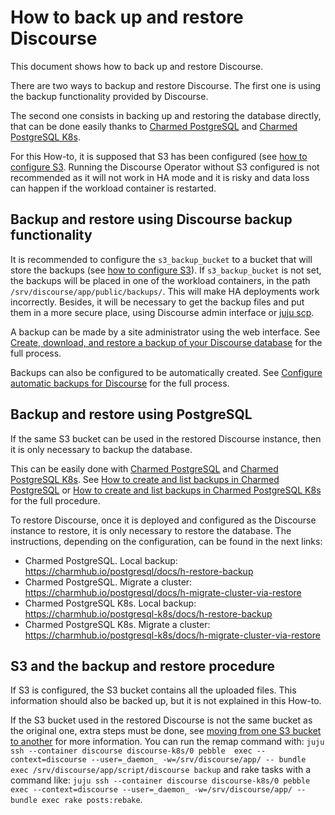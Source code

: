 # How to back up and restore Discourse

This document shows how to back up and restore Discourse.

There are two ways to backup and restore Discourse. The
first one is using the backup functionality provided by Discourse.

The second one consists in backing up and restoring the database directly,
that can be done easily thanks to [Charmed PostgreSQL](https://charmhub.io/postgresql)
and [Charmed PostgreSQL K8s](https://charmhub.io/postgresql-k8s).

For this How-to, it is supposed that S3 has been configured (see [how to configure S3](./configure-s3.md).
Running the Discourse Operator without S3 configured is not recommended as it will not work in HA mode and
it is risky and data loss can happen if the workload container is restarted.


## Backup and restore using Discourse backup functionality

It is recommended to configure the `s3_backup_bucket` to a bucket that will store the
backups (see [how to configure S3](./configure-s3.md)). If  `s3_backup_bucket` is not set,
the backups will be placed in one of the workload containers,
in the path `/srv/discourse/app/public/backups/`. This will make HA deployments work incorrectly.
Besides, it will be necessary to get the backup files and put them in a more secure place,
using Discourse admin interface or [juju scp](https://juju.is/docs/juju/juju-scp).

A backup can be made by a site administrator using the web interface. See
[Create, download, and restore a backup of your Discourse database](https://meta.discourse.org/t/create-download-and-restore-a-backup-of-your-discourse-database/122710/1)
for the full process.

Backups can also be configured to be automatically created. See [Configure automatic backups for Discourse](https://meta.discourse.org/t/configure-automatic-backups-for-discourse/14855/1) for the full process.


## Backup and restore using PostgreSQL

If the same S3 bucket can be used in the restored Discourse instance, then it is only necessary
to backup the database.

This can be easily done with [Charmed PostgreSQL](https://charmhub.io/postgresql) and [Charmed PostgreSQL K8s](https://charmhub.io/postgresql-k8s).
See [How to create and list backups in Charmed PostgreSQL](https://canonical-charmed-postgresql.readthedocs-hosted.com/latest/how-to/back-up-and-restore/create-a-backup/)
or [How to create and list backups in Charmed PostgreSQL K8s](https://canonical-charmed-postgresql-k8s.readthedocs-hosted.com/latest/how-to/back-up-and-restore/create-a-backup/) for the full procedure.

To restore Discourse, once it is deployed and configured as the Discourse instance to restore, it is only necessary
to restore the database. The instructions, depending on the configuration, can be found in the next links:
 - Charmed PostgreSQL. Local backup: https://charmhub.io/postgresql/docs/h-restore-backup
 - Charmed PostgreSQL. Migrate a cluster: https://charmhub.io/postgresql/docs/h-migrate-cluster-via-restore
 - Charmed PostgreSQL K8s. Local backup: https://charmhub.io/postgresql-k8s/docs/h-restore-backup
 - Charmed PostgreSQL K8s. Migrate a cluster: https://charmhub.io/postgresql-k8s/docs/h-migrate-cluster-via-restore

## S3 and the backup and restore procedure

If S3 is configured, the S3 bucket contains all the uploaded files. This information should also be backed up,
but it is not explained in this How-to.

If the S3 bucket used in the restored Discourse is not the same bucket as the original one, extra steps must be
done, see [moving from one S3 bucket to another](https://meta.discourse.org/t/moving-from-one-s3-bucket-to-another/184779)
for more information. You can run the remap command with: `juju ssh --container discourse discourse-k8s/0 pebble  exec --context=discourse --user=_daemon_ -w=/srv/discourse/app/ -- bundle exec /srv/discourse/app/script/discourse backup`
and rake tasks with a command like: `juju ssh --container discourse discourse-k8s/0 pebble exec --context=discourse --user=_daemon_ -w=/srv/discourse/app/ -- bundle exec rake posts:rebake`.
